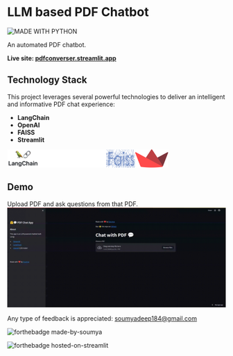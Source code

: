 # LLM based PDF Chatbot

![MADE WITH PYTHON](https://img.shields.io/badge/MADE_WITH-PYTHON-blue)

An automated PDF chatbot.

**Live site: [pdfconverser.streamlit.app](https://pdfconverser.streamlit.app/)**

## Technology Stack

This project leverages several powerful technologies to deliver an intelligent and informative PDF chat experience:

* **LangChain**
* **OpenAI**
* **FAISS**
* **Streamlit**

<img align="left" src="https://github.com/imsoumya18/imsoumya18/blob/main/assets/langchain.png"  alt="LangChain"  height="42px">
<img align="left" src="https://github.com/imsoumya18/imsoumya18/blob/main/assets/openai.png"  alt="OpenAI"  height="42px">
<img align="left" src="https://github.com/imsoumya18/imsoumya18/blob/main/assets/faiss.png"  alt="FAISS"  height="42px">
<img src="https://github.com/imsoumya18/imsoumya18/blob/main/assets/streamlit.png"  alt="Streamlit"  height="42px">

## Demo

Upload PDF and ask questions from that PDF.
![Demo](assets/Recording.gif)

Any type of feedback is appreciated: soumyadeep184@gmail.com

![forthebadge made-by-soumya](https://img.shields.io/badge/CREATED_BY-SOUMYA-blue)

![forthebadge hosted-on-streamlit](https://img.shields.io/badge/HOSTED_ON-STREAMLIT-red)